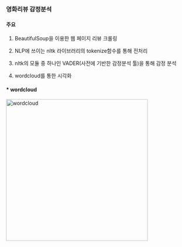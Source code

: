 ### 영화리뷰 감정분석

#### 주요 
1. BeautifulSoup을 이용한 웹 페이지 리뷰 크롤링

2. NLP에 쓰이는 nltk 라이브러리의 tokenize함수를 통해 전처리

3. nltk의 모듈 중 하나인 VADER(사전에 기반한 감정분석 툴)을 통해 감정 분석

4. wordcloud를 통한 시각화



#### * wordcloud

<img width="387" alt="wordcloud" src="https://user-images.githubusercontent.com/59947533/93694141-4ce9e900-fb43-11ea-9b6c-73d1e7647231.PNG">
